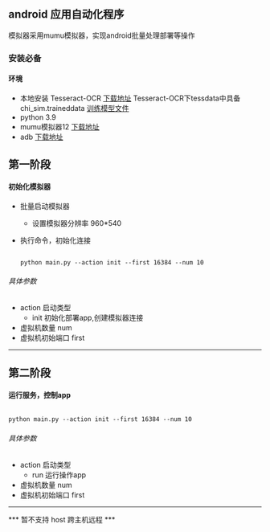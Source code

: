 ## android 应用自动化程序
模拟器采用mumu模拟器，实现android批量处理部署等操作


### 安装必备

#### 环境
- 本地安装 Tesseract-OCR [下载地址](https://digi.bib.uni-mannheim.de/tesseract/tesseract-ocr-w64-setup-5.3.3.20231005.exe)
Tesseract-OCR下tessdata中具备 chi_sim.traineddata [训练模型文件](https://github.com/tesseract-ocr/tessdata/blob/main/chi_sim.traineddata) 
- python 3.9
- mumu模拟器12 [下载地址](https://a11.gdl.netease.com/MuMuInstaller_3.1.4.0_niesdc-mj22456-360-pcsem-dev_zh-Hans_1685675813.exe)
- adb  [下载地址](https://dl.google.com/android/repository/platform-tools_r34.0.5-windows.zip)


## 第一阶段

#### 初始化模拟器

- 批量启动模拟器
  - 设置模拟器分辨率 960*540
- 执行命令，初始化连接
  
  ```shell
  
  python main.py --action init --first 16384 --num 10
  
  ```
###### 具体参数
- action 启动类型
  - init 初始化部署app,创建模拟器连接
- 虚拟机数量 num
- 虚拟机初始端口 first


------
## 第二阶段
#### 运行服务，控制app
```shell

python main.py --action init --first 16384 --num 10

```

###### 具体参数
- action 启动类型
  - run 运行操作app
- 虚拟机数量 num
- 虚拟机初始端口 first

---
*** 暂不支持 host 跨主机远程 ***